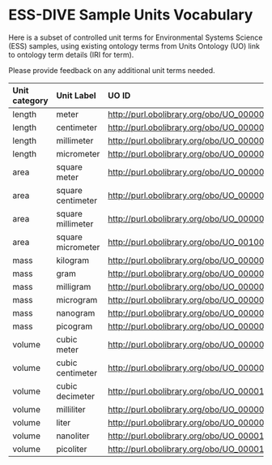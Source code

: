 # ESS-DIVE Sample Units Vocabulary

Here is a subset of controlled unit terms for Environmental Systems Science (ESS) samples, using existing ontology terms from Units Ontology (UO) link to ontology term details (IRI for term). 

Please provide feedback on any additional unit terms needed.  

**Unit category**|**Unit Label**|**UO ID**
:---------|:-----------------|:------
length    |meter             |http://purl.obolibrary.org/obo/UO_0000008
length    |centimeter        |http://purl.obolibrary.org/obo/UO_0000015
length    |millimeter        |http://purl.obolibrary.org/obo/UO_0000016
length    |micrometer        |http://purl.obolibrary.org/obo/UO_0000017
area      |square meter      |http://purl.obolibrary.org/obo/UO_0000080
area      |square centimeter |http://purl.obolibrary.org/obo/UO_0000081
area      |square millimeter |http://purl.obolibrary.org/obo/UO_0000082
area      |square micrometer |http://purl.obolibrary.org/obo/UO_0010001
mass      |kilogram          |http://purl.obolibrary.org/obo/UO_0000009
mass      |gram              |http://purl.obolibrary.org/obo/UO_0000021
mass      |milligram         |http://purl.obolibrary.org/obo/UO_0000022
mass      |microgram         |http://purl.obolibrary.org/obo/UO_0000023
mass      |nanogram          |http://purl.obolibrary.org/obo/UO_0000024
mass      |picogram          |http://purl.obolibrary.org/obo/UO_0000025
volume    |cubic meter       |http://purl.obolibrary.org/obo/UO_0000096
volume    |cubic centimeter  |http://purl.obolibrary.org/obo/UO_0000097
volume    |cubic decimeter   |http://purl.obolibrary.org/obo/UO_0000100
volume    |milliliter        |http://purl.obolibrary.org/obo/UO_0000098
volume    |liter             |http://purl.obolibrary.org/obo/UO_0000099
volume    |nanoliter         |http://purl.obolibrary.org/obo/UO_0000102
volume    |picoliter         |http://purl.obolibrary.org/obo/UO_0000103
